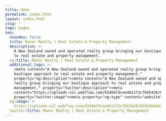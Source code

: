 ```yaml
---
title: Home
permalink: index.html
layout: index.html
slug: ''
tags: pages
seo:
  noindex: false
  title: Manor Realty | Real Estate & Property Management
  description: >-
    A New Zealand owned and operated realty group bringing our boutique approach
    to real estate and property management.
  og:title: Manor Realty | Real Estate & Property Management
  additional_tags: >-
    <meta content="A New Zealand owned and operated realty group bringing our
    boutique approach to real estate and property management."
    property="og:description"><meta content="A New Zealand owned and operated
    realty group bringing our boutique approach to real estate and property
    management." property="twitter:description"><meta
    content="https://uploads-ssl.webflow.com/634b6fdcee461173c7bb5420/6392d60e6a0f547f9e137bd3_Add%20a%20heading%20(1).jpg"
    property="twitter:image"><meta property="og:type" content="website">
  og:image: >-
    https://uploads-ssl.webflow.com/634b6fdcee461173c7bb5420/6392d60e6a0f547f9e137bd3_Add%20a%20heading%20(1).jpg
  twitter:title: Manor Realty | Real Estate & Property Management
---
```



